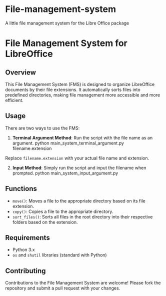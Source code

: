 # File-management-system
A little file management system for the Libre Office package
# File Management System for LibreOffice

## Overview

This File Management System (FMS) is designed to organize LibreOffice documents by their file extensions. It automatically sorts files into predefined directories, making file management more accessible and more efficient.

## Usage

There are two ways to use the FMS:

1. **Terminal Argument Method**:
   Run the script with the file name as an argument.
python main_system_terminal_argument.py filename.extension

Replace `filename.extension` with your actual file name and extension.

2. **Input Method**:
Simply run the script and input the filename when prompted.
python main_system_input_argument.py

## Functions

- `move()`: Moves a file to the appropriate directory based on its file extension.
- `copy()`: Copies a file to the appropriate directory.
- `sort_files()`: Sorts all files in the root directory into their respective folders based on the extension.

## Requirements

- Python 3.x
- `os` and `shutil` libraries (standard with Python)

## Contributing

Contributions to the File Management System are welcome! Please fork the repository and submit a pull request with your changes.
